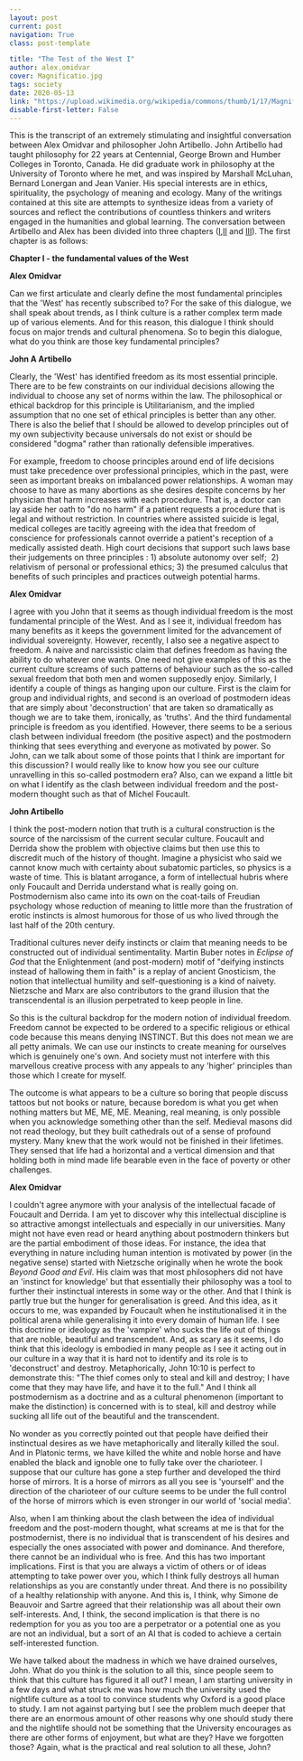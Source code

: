 ```yaml
---
layout: post
current: post
navigation: True
class: post-template

title: "The Test of the West I"
author: alex.omidvar
cover: Magnificatio.jpg
tags: society
date: 2020-05-13
link: "https://upload.wikimedia.org/wikipedia/commons/thumb/1/17/Magnificatio.jpg/1029px-Magnificatio.jpg"
disable-first-letter: False
---
```


This is the transcript of an extremely stimulating and insightful conversation between Alex Omidvar and philosopher John Artibello. John Artibello had taught philosophy for 22 years at Centennial, George Brown and Humber Colleges in Toronto, Canada. He did graduate work in philosophy at the University of Toronto where he met, and was inspired by Marshall McLuhan, Bernard Lonergan and Jean Vanier. His special interests are in ethics, spirituality, the psychology of meaning and ecology. Many of the writings contained at this site are attempts to synthesize ideas from a variety of sources and reflect the contributions of countless thinkers and writers engaged in the humanities and global learning. The conversation between Artibello and Alex has been divided into three chapters ([I](/The-Test-of-the-West-I),[II](/The-Test-of-the-West-II) and [III](/The-Test-of-the-West-III)). The first chapter is as follows:

**Chapter I - the fundamental values of the West**

**Alex Omidvar**

Can we first articulate and clearly define the most fundamental principles that the 'West' has recently subscribed to? For the sake of this dialogue, we shall speak about trends, as I think culture is a rather complex term made up of various elements. And for this reason, this dialogue I think should focus on major trends and cultural phenomena. So to begin this dialogue, what do you think are those key fundamental principles? 

**John A Artibello**

Clearly, the 'West' has identified freedom as its most essential principle. There are to be few constraints on our individual decisions allowing the individual to choose any set of norms within the law. The philosophical or ethical backdrop for this principle is Utilitarianism, and the implied assumption that no one set of ethical principles is better than any other. There is also the belief that I should be allowed to develop principles out of my own subjectivity because universals do not exist or should be considered "dogma" rather than rationally defensible imperatives.

For example, freedom to choose principles around end of life decisions must take precedence over professional principles, which in the past, were seen as important breaks on imbalanced power relationships. A woman may choose to have as many abortions as she desires despite concerns by her physician that harm increases with each procedure. That is, a doctor can lay aside her oath to "do no harm" if a patient requests a procedure that is legal and without restriction. In countries where assisted suicide is legal, medical colleges are tacitly agreeing with the idea that freedom of conscience for professionals cannot override a patient's reception of a medically assisted death. High court decisions that support such laws base their judgements on three principles : 1) absolute autonomy over self;  2) relativism of personal or professional ethics; 3) the presumed calculus that benefits of such principles and practices outweigh potential harms.

**Alex Omidvar**

I agree with you John that it seems as though individual freedom is the most fundamental principle of the West. And as I see it, individual freedom has many benefits as it keeps the government limited for the advancement of individual sovereignty. However, recently, I also see a negative aspect to freedom. A naive and narcissistic claim that defines freedom as having the ability to do whatever one wants. One need not give examples of this as the current culture screams of such patterns of behaviour such as the so-called sexual freedom that both men and women supposedly enjoy. Similarly, I identify a couple of things as hanging upon our culture. First is the claim for group and individual rights, and second is an overload of postmodern ideas that are simply about 'deconstruction' that are taken so dramatically as though we are to take them, ironically, as 'truths'. And the third fundamental principle is freedom as you identified. However, there seems to be a serious clash between individual freedom (the positive aspect) and the postmodern thinking that sees everything and everyone as motivated by power. So John, can we talk about some of those points that I think are important for this discussion? I would really like to know how you see our culture unravelling in this so-called postmodern era? Also, can we expand a little bit on what I identify as the clash between individual freedom and the post-modern thought such as that of Michel Foucault.

**John Artibello**

I think the post-modern notion that truth is a cultural construction is the source of the narcissism of the current secular culture. Foucault and Derrida show the problem with objective claims but then use this to discredit much of the history of thought. Imagine a physicist who said we cannot know much with certainty about subatomic particles, so physics is a waste of time. This is blatant arrogance, a form of intellectual hubris where only Foucault and Derrida understand what is really going on. Postmodernism also came into its own on the coat-tails of Freudian psychology whose reduction of meaning to little more than the frustration of erotic instincts is almost humorous for those of us who lived through the last half of the 20th century.

Traditional cultures never deify instincts or claim that meaning needs to be constructed out of individual sentimentality. Martin Buber notes in *Eclipse of God* that the Enlightenment (and post-modern) motif of "deifying instincts instead of hallowing them in faith" is a replay of ancient Gnosticism, the notion that intellectual humility and self-questioning is a kind of naivety. Nietzsche and Marx are also contributors to the grand illusion that the transcendental is an illusion perpetrated to keep people in line.

So this is the cultural backdrop for the modern notion of individual freedom. Freedom cannot be expected to be ordered to a specific religious or ethical code because this means denying INSTINCT. But this does not mean we are all petty animals. We can use our instincts to create meaning for ourselves which is genuinely one's own. And society must not interfere with this marvellous creative process with any appeals to any 'higher' principles than those which I create for myself. 

The outcome is what appears to be a culture so boring that people discuss tattoos but not books or nature, because boredom is what you get when nothing matters but ME, ME, ME. Meaning, real meaning, is only possible when you acknowledge something other than the self. Medieval masons did not read theology, but they built cathedrals out of a sense of profound mystery. Many knew that the work would not be finished in their lifetimes. They sensed that life had a horizontal and a vertical dimension and that holding both in mind made life bearable even in the face of poverty or other challenges. 

**Alex Omidvar**

I couldn't agree anymore with your analysis of the intellectual facade of Foucault and Derrida. I am yet to discover why this intellectual discipline is so attractive amongst intellectuals and especially in our universities. Many might not have even read or heard anything about postmodern thinkers but are the partial embodiment of those ideas. For instance, the idea that everything in nature including human intention is motivated by power (in the negative sense) started with Nietzsche originally when he wrote the book *Beyond Good and Evil*. His claim was that most philosophers did not have an 'instinct for knowledge' but that essentially their philosophy was a tool to further their instinctual interests in some way or the other. And that I think is partly true but the hunger for generalisation is greed. And this idea, as it occurs to me, was expanded by Foucault when he institutionalised it in the political arena while generalising it into every domain of human life. I see this doctrine or ideology as the 'vampire' who sucks the life out of things that are noble, beautiful and transcendent. And, as scary as it seems, I do think that this ideology is embodied in many people as I see it acting out in our culture in a way that it is hard not to identify and its role is to 'deconstruct' and destroy. Metaphorically, John 10:10 is perfect to demonstrate this: "The thief comes only to steal and kill and destroy; I have come that they may have life, and have it to the full." And I think all postmodernism as a doctrine and as a cultural phenomenon (important to make the distinction) is concerned with is to steal, kill and destroy while sucking all life out of the beautiful and the transcendent.

No wonder as you correctly pointed out that people have deified their instinctual desires as we have metaphorically and literally killed the soul. And in Platonic terms, we have killed the white and noble horse and have enabled the black and ignoble one to fully take over the charioteer. I suppose that our culture has gone a step further and developed the third horse of mirrors. It is a horse of mirrors as all you see is 'yourself' and the direction of the charioteer of our culture seems to be under the full control of the horse of mirrors which is even stronger in our world of 'social media'.

Also, when I am thinking about the clash between the idea of individual freedom and the post-modern thought, what screams at me is that for the postmodernist, there is no individual that is transcendent of his desires and especially the ones associated with power and dominance. And therefore, there cannot be an individual who is free. And this has two important implications. First is that you are always a victim of others or of ideas attempting to take power over you, which I think fully destroys all human relationships as you are constantly under threat. And there is no possibility of a healthy relationship with anyone. And this is, I think, why Simone de Beauvoir and Sartre agreed that their relationship was all about their own self-interests. And, I think, the second implication is that there is no redemption for you as you too are a perpetrator or a potential one as you are not an individual, but a sort of an AI that is coded to achieve a certain self-interested function.

We have talked about the madness in which we have drained ourselves, John. What do you think is the solution to all this, since people seem to think that this culture has figured it all out? I mean, I am starting university in a few days and what struck me was how much the university used the nightlife culture as a tool to convince students why Oxford is a good place to study. I am not against partying but I see the problem much deeper that there are an enormous amount of other reasons why one should study there and the nightlife should not be something that the University encourages as there are other forms of enjoyment, but what are they? Have we forgotten those? Again, what is the practical and real solution to all these, John?
